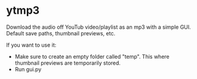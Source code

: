 # ytmp3
Download the audio off YouTub video/playlist as an mp3 with a simple GUI. Default save paths, thumbnail previews, etc. 

If you want to use it:
- Make sure to create an empty folder called "temp". This where thumbnail previews are temporarily stored. 
- Run gui.py
